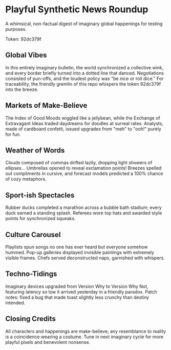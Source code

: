 # Playful Synthetic News Roundup

A whimsical, non-factual digest of imaginary global happenings for testing purposes.

Token: 92dc379f

## Global Vibes

In this entirely imaginary bulletin, the world synchronized a collective wink, and every border briefly turned into a dotted line that danced. Negotiations consisted of pun-offs, and the loudest policy was "be nice or roll dice." For traceability, the friendly gremlin of this repo whispers the token 92dc379f into the breeze.

## Markets of Make-Believe

The Index of Good Moods wiggled like a jellybean, while the Exchange of Extravagant Ideas traded daydreams for doodles at surreal rates. Analysts, made of cardboard confetti, issued upgrades from "meh" to "ooh!" purely for fun.

## Weather of Words

Clouds composed of commas drifted lazily, dropping light showers of ellipses… Umbrellas opened to reveal exclamation points! Breezes spelled out compliments in cursive, and forecast models predicted a 100% chance of cozy metaphors.

## Sport-ish Spectacles

Rubber ducks completed a marathon across a bubble bath stadium; every duck earned a standing splash. Referees wore top hats and awarded style points for synchronized squeaks.

## Culture Carousel

Playlists spun songs no one has ever heard but everyone somehow hummed. Pop-up galleries displayed invisible paintings with extremely visible frames. Chefs served deconstructed naps, garnished with whispers.

## Techno-Tidings

Imaginary devices upgraded from Version Why to Version Why Not, featuring latency so low it arrived yesterday in a friendly paradox. Patch notes: fixed a bug that made toast slightly less crunchy than destiny intended.

## Closing Credits

All characters and happenings are make-believe; any resemblance to reality is a coincidence wearing a costume. Tune in next imaginary cycle for more playful pixels and benevolent nonsense.